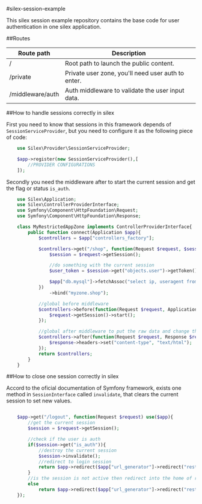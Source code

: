 #silex-session-example

This silex session example repository contains the base code for user authentication in one silex application.

##Routes

Route path|Description
---|---
/|Root path to launch the public content.
/private|Private user zone, you'll need user auth to enter.
/middleware/auth|Auth middleware to validate the user input data.

##How to handle sessions correctly in silex

First you need to know that sessions in this framework depends of `SessionServiceProvider`, but you need to configure it as the following piece of code:

```php
    use Silex\Provider\SessionServiceProvider;

    $app->register(new SessionServiceProvider(),[ 
        //PROVIDER CONFIGURATIONS
    ]);
```

Secondly you need the middleware after to start the current session and get the flag or status `is_auth`.

```php
    use Silex\Application;
    use Silex\ControllerProviderInterface;
    use Symfony\Component\HttpFoundation\Request;
    use Symfony\Component\HttpFoundation\Response;

    class MyRestrictedAppZone implements ControllerProviderInterface{
        public function connect(Application $app){
            $controllers = $app["controllers_factory"];

            $controllers->get("/shop", function(Request $request, $session) use($app){
                $session = $request->getSession();

                //do something with the current session
                $user_token = $session->get("objects.user")->getToken();

                $app["db.mysql"]->fetchAssoc("select ip, useragent from usersessions where token=?", [$user_token]);
            })
                ->bind("myzone.shop");

            //global before middleware
            $controllers->before(function(Request $request, Application $app){
                $request->getSession()->start();
            });

            //global after middleware to put the raw data and change the headers
            $controllers->after(function(Request $request, Response $response) use($app){
                $response->headers->set("content-type", "text/html");
            });
            return $controllers;
        }
    }
```

##How to close one session correctly in silex

Accord to the oficial documentation of Symfony framework, exists one method in `SessionInterface` called `invalidate`, that clears the current session to set new values.

```php

    $app->get("/logout", function(Request $request) use($app){
        //get the current session
        $session = $request->getSession();

        //check if the user is auth
        if($session->get("is_auth")){
            //destroy the current session
            $session->invalidate();
            //redirect to login session
            return $app->redirect($app["url_generator"]->redirect("restricted.home"));
        }
        //is the session is not active then redirect into the home of restricted area
        else
            return $app->redirect($app["url_generator"]->redirect("restricted.home"));
    });
```